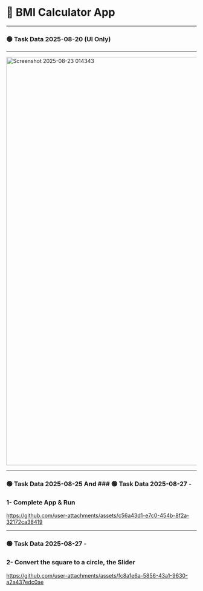 # 📱 BMI Calculator App

---

### 🟢 Task Data 2025-08-20 (UI Only)
---

<img width="1919" height="1079" alt="Screenshot 2025-08-23 014343" src="https://github.com/user-attachments/assets/ee4af846-7c98-4a0e-b3b0-9428b8b526a7" />

---

### 🟢 Task Data 2025-08-25 And ### 🟢 Task Data 2025-08-27 -
###  1- Complete App & Run
https://github.com/user-attachments/assets/c56a43d1-e7c0-454b-8f2a-32172ca38419

---

### 🟢 Task Data 2025-08-27 -
### 2- Convert the square to a circle, the Slider
https://github.com/user-attachments/assets/fc8a1e6a-5856-43a1-9630-a2a437edc0ae

